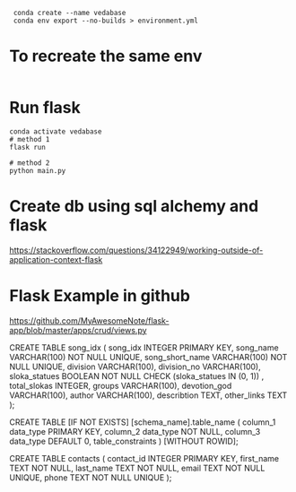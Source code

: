 ```
 conda create --name vedabase  
 conda env export --no-builds > environment.yml
```

# To recreate the same env
```conda env create -f environment.yml
```

# Run flask 
```
conda activate vedabase
# method 1
flask run

# method 2
python main.py

```



# Create db using sql alchemy and flask 

https://stackoverflow.com/questions/34122949/working-outside-of-application-context-flask


# Flask Example in github
https://github.com/MyAwesomeNote/flask-app/blob/master/apps/crud/views.py




CREATE TABLE song_idx (
	song_idx INTEGER PRIMARY KEY, 
	song_name VARCHAR(100) NOT NULL UNIQUE, 
	song_short_name VARCHAR(100) NOT NULL UNIQUE, 
	division VARCHAR(100), 
	division_no VARCHAR(100), 
	sloka_statues BOOLEAN NOT NULL CHECK (sloka_statues IN (0, 1)) ,
	total_slokas INTEGER, 
    groups VARCHAR(100), 
	devotion_god VARCHAR(100), 
	author VARCHAR(100), 
	describtion TEXT, 
	other_links TEXT
);


CREATE TABLE [IF NOT EXISTS] [schema_name].table_name (
	column_1 data_type PRIMARY KEY,
   	column_2 data_type NOT NULL,
	column_3 data_type DEFAULT 0,
	table_constraints
) [WITHOUT ROWID];

CREATE TABLE contacts (
	contact_id INTEGER PRIMARY KEY,
	first_name TEXT NOT NULL,
	last_name TEXT NOT NULL,
	email TEXT NOT NULL UNIQUE,
	phone TEXT NOT NULL UNIQUE
);
